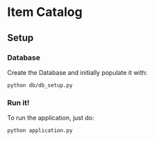 # Item Catalog

## Setup

### Database
Create the Database and initially populate it with:

```
python db/db_setup.py
```

### Run it!
To run the application, just do:

```
python application.py
```